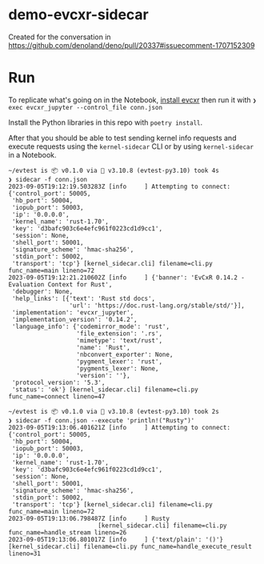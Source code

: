 # demo-evcxr-sidecar

Created for the conversation in https://github.com/denoland/deno/pull/20337#issuecomment-1707152309

# Run

To replicate what's going on in the Notebook, [install evcxr](https://github.com/evcxr/evcxr/blob/main/evcxr_jupyter/README.md) then run it with `❯ exec evcxr_jupyter --control_file conn.json`

Install the Python libraries in this repo with `poetry install`.

After that you should be able to test sending kernel info requests and execute requests using the `kernel-sidecar` CLI or by using `kernel-sidecar` in a Notebook.

```
~/evtest is 📦 v0.1.0 via 🐍 v3.10.8 (evtest-py3.10) took 4s
❯ sidecar -f conn.json
2023-09-05T19:12:19.503283Z [info     ] Attempting to connect:
{'control_port': 50005,
 'hb_port': 50004,
 'iopub_port': 50003,
 'ip': '0.0.0.0',
 'kernel_name': 'rust-1.70',
 'key': 'd3bafc903c6e4efc961f0223cd1d9cc1',
 'session': None,
 'shell_port': 50001,
 'signature_scheme': 'hmac-sha256',
 'stdin_port': 50002,
 'transport': 'tcp'} [kernel_sidecar.cli] filename=cli.py func_name=main lineno=72
2023-09-05T19:12:21.210602Z [info     ] {'banner': 'EvCxR 0.14.2 - Evaluation Context for Rust',
 'debugger': None,
 'help_links': [{'text': 'Rust std docs',
                 'url': 'https://doc.rust-lang.org/stable/std/'}],
 'implementation': 'evcxr_jupyter',
 'implementation_version': '0.14.2',
 'language_info': {'codemirror_mode': 'rust',
                   'file_extension': '.rs',
                   'mimetype': 'text/rust',
                   'name': 'Rust',
                   'nbconvert_exporter': None,
                   'pygment_lexer': 'rust',
                   'pygments_lexer': None,
                   'version': ''},
 'protocol_version': '5.3',
 'status': 'ok'} [kernel_sidecar.cli] filename=cli.py func_name=connect lineno=47

~/evtest is 📦 v0.1.0 via 🐍 v3.10.8 (evtest-py3.10) took 2s
❯ sidecar -f conn.json --execute 'println!("Rusty")'
2023-09-05T19:13:06.401621Z [info     ] Attempting to connect:
{'control_port': 50005,
 'hb_port': 50004,
 'iopub_port': 50003,
 'ip': '0.0.0.0',
 'kernel_name': 'rust-1.70',
 'key': 'd3bafc903c6e4efc961f0223cd1d9cc1',
 'session': None,
 'shell_port': 50001,
 'signature_scheme': 'hmac-sha256',
 'stdin_port': 50002,
 'transport': 'tcp'} [kernel_sidecar.cli] filename=cli.py func_name=main lineno=72
2023-09-05T19:13:06.798487Z [info     ] Rusty
                         [kernel_sidecar.cli] filename=cli.py func_name=handle_stream lineno=26
2023-09-05T19:13:06.801017Z [info     ] {'text/plain': '()'}           [kernel_sidecar.cli] filename=cli.py func_name=handle_execute_result lineno=31
```
